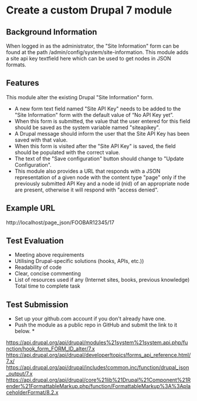 # Create a custom Drupal 7 module

## Background Information

When logged in as the administrator, the "Site Information" form can be found at the path /admin/config/system/site-information. This module adds a site api key textfield here which can be used to get nodes in JSON formats.

## Features

This module alter the existing Drupal "Site Information" form.

* A new form text field named "Site API Key" needs to be added to the "Site Information" form with the default value of “No API Key yet”.
* When this form is submitted, the value that the user entered for this field should be saved as the system variable named "siteapikey".
* A Drupal message should inform the user that the Site API Key has been saved with that value.
* When this form is visited after the "Site API Key" is saved, the field should be populated with the correct value.
* The text of the "Save configuration" button should change to "Update Configuration".
* This module also provides a URL that responds with a JSON representation of a given node with the content type "page" only if the previously submitted API Key and a node id (nid) of an appropriate node are present, otherwise it will respond with "access denied".

## Example URL

http://localhost/page_json/FOOBAR12345/17

## Test Evaluation

* Meeting above requirements
* Utilising Drupal-specific solutions (hooks, APIs, etc.))
* Readability of code
* Clear, concise commenting
* List of resources used if any (Internet sites, books, previous knowledge) Total time to complete task

## Test Submission

* Set up your github.com account if you don't already have one.
* Push the module as a public repo in GitHub and submit the link to it below. *

https://api.drupal.org/api/drupal/modules%21system%21system.api.php/function/hook_form_FORM_ID_alter/7.x
https://api.drupal.org/api/drupal/developer!topics!forms_api_reference.html/7.x/
https://api.drupal.org/api/drupal/includes!common.inc/function/drupal_json_output/7.x
https://api.drupal.org/api/drupal/core%21lib%21Drupal%21Component%21Render%21FormattableMarkup.php/function/FormattableMarkup%3A%3AplaceholderFormat/8.2.x
